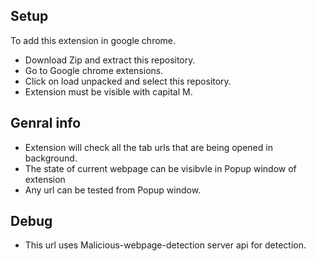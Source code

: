 ## Setup
To add this extension in google chrome.
* Download Zip and extract this repository.
* Go to Google chrome extensions.
* Click on load unpacked and select this repository.
* Extension must be visible with capital M.

## Genral info
* Extension will check all the tab urls that are being opened in background.
* The state of current webpage can be visibvle in Popup window of extension
* Any url can be tested from Popup window.

## Debug
* This url uses Malicious-webpage-detection server api for detection.
